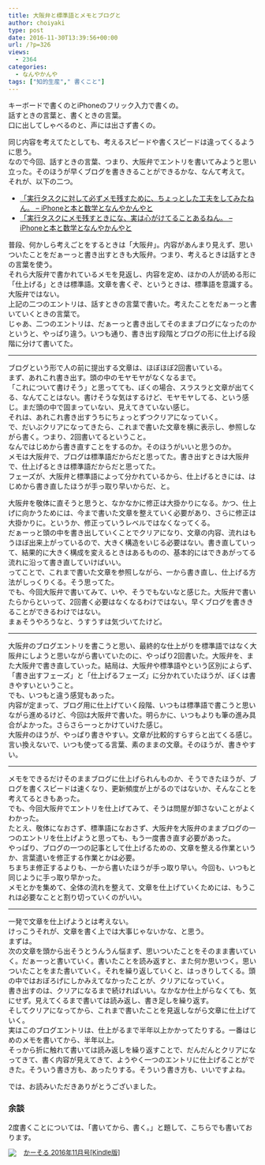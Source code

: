 ```yaml
---
title: 大阪弁と標準語とメモとブログと
author: choiyaki
type: post
date: 2016-11-30T13:39:56+00:00
url: /?p=326
views:
  - 2364
categories:
  - なんやかんや
tags: ["知的生産"," 書くこと"]
---
```

キーボードで書くのとiPhoneのフリック入力で書くの。  
話すときの言葉と、書くときの言葉。  
口に出してしゃべるのと、声には出さず書くの。

同じ内容を考えてたとしても、考えるスピードや書くスピードは違ってくるように思う。  
なので今回、話すときの言葉、つまり、大阪弁でエントリを書いてみようと思い立った。そのほうが早くブログを書ききることができるかな、なんて考えて。  
それが、以下の二つ。

  * [「実行タスクに対して必ずメモ残すために、ちょっとした工夫をしてみたねん。 – iPhoneと本と数学となんやかんやと][1] 
  * [「実行タスクにメモ残すときにな、実は心がけてることあるねん。 – iPhoneと本と数学となんやかんやと][2]

普段、何かしら考えごとをするときは「大阪弁」。内容があんまり見えず、思いついたことをだぁーっと書き出すときも大阪弁。つまり、考えるときは話すときの言葉を使う。  
それら大阪弁で書かれているメモを見返し、内容を定め、ほかの人が読める形に「仕上げる」ときは標準語。文章を書くぞ、というときは、標準語を意識する。大阪弁ではない。  
上記の二つのエントリは、話すときの言葉で書いた。考えたことをだぁーっと書いていくときの言葉で。  
じゃあ、二つのエントリは、だぁーっと書き出してそのままブログになったのかというと、やっぱり違う。いつも通り、書き出す段階とブログの形に仕上げる段階に分けて書いてた。

* * *

ブログという形で人の前に提出する文章は、ほぼほぼ2回書いている。  
まず、あれこれ書き出す。頭の中のモヤモヤがなくなるまで。  
「これについて書けそう」と思ってても、ぼくの場合、スラスラと文章が出てくる、なんてことはない。書けそうな気はするけど、モヤモヤしてる、という感じ。まだ頭の中で固まっていない、見えてきていない感じ。  
それは、あれこれ書き出すうちにちょっとずつクリアになっていく。  
で、だいぶクリアになってきたら、これまで書いた文章を横に表示し、参照しながら書く。つまり、2回書いてるということ。  
なんではじめから書き直すことをするのか。そのほうがいいと思うのか。  
メモは大阪弁で、ブログは標準語だからだと思ってた。書き出すときは大阪弁で、仕上げるときは標準語だからだと思ってた。  
フェーズが、大阪弁と標準語によって分かれているから、仕上げるときには、はじめから書き直したほうが手っ取り早いからだ、と。

大阪弁を敬体に直そうと思うと、なかなかに修正は大掛かりになる。かつ、仕上げに向かうためには、今まで書いた文章を整えていく必要があり、さらに修正は大掛かりに。というか、修正っていうレベルではなくなってくる。  
だぁーっと頭の中を書き出していくことでクリアになり、文章の内容、流れはもうほぼ出来上がっているので、大きく構造をいじる必要はない。書き直していって、結果的に大きく構成を変えるときはあるものの、基本的にはできあがってる流れに沿って書き直していけばいい。  
ってことで、これまで書いた文章を参照しながら、一から書き直し、仕上げる方法がしっくりくる。そう思ってた。  
でも、今回大阪弁で書いてみて、いや、そうでもないなと感じた。大阪弁で書いたらからといって、2回書く必要はなくなるわけではない。早くブログを書ききることができるわけではない。  
まぁそうやろうなと、うすうすは気づいてたけど。

* * *

大阪弁のブログエントリを書こうと思い、最終的な仕上がりを標準語ではなく大阪弁にしようと思いながら書いていたのに、やっぱり2回書いた。大阪弁を、また大阪弁で書き直していった。結局は、大阪弁や標準語やという区別によらず、「書き出すフェーズ」と「仕上げるフェーズ」に分かれていたほうが、ぼくは書きやすいということ。  
でも、いつもと違う感覚もあった。  
内容が定まって、ブログ用に仕上げていく段階、いつもは標準語で書こうと思いながら進めるけど、今回は大阪弁で書いた。明らかに、いつもよりも筆の進み具合がよかった。さらさらーっとかけていけた感じ。  
大阪弁のほうが、やっぱり書きやすい。文章が比較的すらすらと出てくる感じ。言い換えないで、いつも使ってる言葉、素のままの文章。そのほうが、書きやすい。

* * *

メモをできるだけそのままブログに仕上げられんものか、そうできたほうが、ブログを書くスピードは速くなり、更新頻度が上がるのではないか、そんなことを考えてるときもあった。  
でも、今回大阪弁でエントリを仕上げてみて、そうは問屋が卸さないことがよくわかった。  
たとえ、敬体になおさず、標準語になおさず、大阪弁を大阪弁のままブログの一つのエントリを仕上げようと思っても、もう一度書き直す必要があった。  
やっぱり、ブログの一つの記事として仕上げるための、文章を整える作業というか、言葉遣いを修正する作業とかは必要。  
ちまちま修正するよりも、一から書いたほうが手っ取り早い。今回も、いつもと同じように手っ取り早かった。  
メモとかを集めて、全体の流れを整えて、文章を仕上げていくためには、もうこれは必要なことと割り切っていくのがいい。

* * *

一発で文章を仕上げようとは考えない。  
けっこうそれが、文章を書く上では大事じゃないかな、と思う。  
まずは。  
次の文章を頭から出そうとうんうん悩まず、思いついたことをそのまま書いていく。だぁーっと書いていく。書いたことを読み返すと、また何か思いつく。思いついたことをまた書いていく。それを繰り返していくと、はっきりしてくる。頭の中ではおぼろげにしかみえてなかったことが、クリアになっていく。  
書き出すのは、クリアになるまで続ければいい。なかなか仕上がらなくても、気にせず。見えてくるまで書いては読み返し、書き足しを繰り返す。  
そしてクリアになってから、これまで書いたことを見返しながら文章に仕上げていく。  
実はこのブログエントリは、仕上がるまで半年以上かかってたりする。一番はじめのメモを書いてから、半年以上。  
そっから折に触れて書いては読み返しを繰り返すことで、だんだんとクリアになってきて、書く内容が見えてきて、ようやく一つのエントリに仕上げることができた。そういう書き方も、あったりする。そういう書き方も、いいですよね。

では、お読みいただきありがとうございました。

### 余談

2度書くことについては、「書いてから、書く。」と題して、こちらでも書いております。

<div class="booklink-box" style="text-align:left;padding-bottom:20px;font-size:small;/zoom: 1;overflow: hidden;">
  <div class="booklink-image" style="float:left;margin:0 15px 10px 0;">
    <a href="http://www.amazon.co.jp/exec/obidos/asin/B01MYMT67Y/choiyaki81-22/" target="_blank" ><img src="https://i0.wp.com/ecx.images-amazon.com/images/I/41XPV16oU8L._SL160_.jpg?w=660" style="border: none;" data-recalc-dims="1" /></a>
  </div>
  
  <div class="booklink-info" style="line-height:120%;/zoom: 1;overflow: hidden;">
    <div class="booklink-name" style="margin-bottom:10px;line-height:120%">
      <a href="http://www.amazon.co.jp/exec/obidos/asin/B01MYMT67Y/choiyaki81-22/" target="_blank" >かーそる 2016年11月号[Kindle版]</a></p> 
      
  </div>
  
  <div class="booklink-footer" style="clear: left">
  </div>
</div>

 [1]: https://choiyaki.com/?p=208
 [2]: https://choiyaki.com/?p=260&